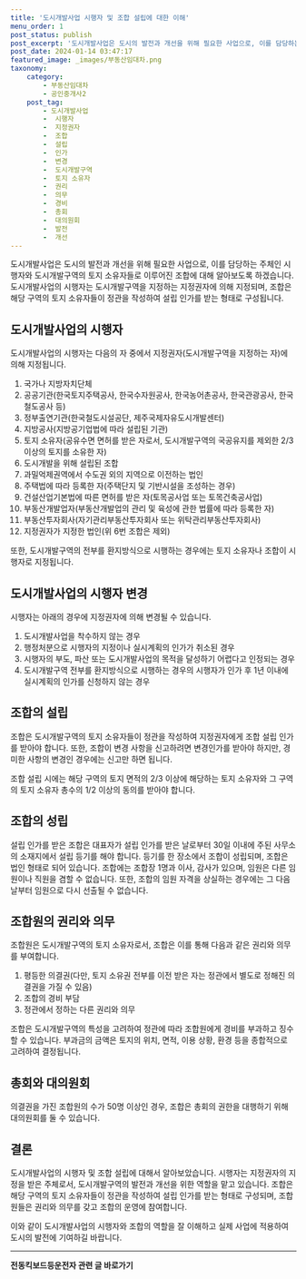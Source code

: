 ```yaml
---
title: '도시개발사업 시행자 및 조합 설립에 대한 이해'
menu_order: 1
post_status: publish
post_excerpt: '도시개발사업은 도시의 발전과 개선을 위해 필요한 사업으로, 이를 담당하는 주체인 시행자와 도시개발구역의 토지 소유자들로 이루어진 조합에 대해 알아보도록 하겠습니다. 도시개발사업의 시행자는 도시개발구역을 지정하는 지정권자에 의해 지정되며, 조합은 해당 구역의 토지 소유자들이 정관을 작성하여 설립 인가를 받는 형태로 구성됩니다.'
post_date: 2024-01-14 03:47:17
featured_image: _images/부동산임대차.png
taxonomy:
    category:
        - 부동산임대차
        - 공인중개사2
    post_tag:
        - 도시개발사업
        -  시행자
        -  지정권자
        -  조합
        -  설립
        -  인가
        -  변경
        -  도시개발구역
        -  토지 소유자
        -  권리
        -  의무
        -  경비
        -  총회
        -  대의원회
        -  발전
        -  개선
---
```



도시개발사업은 도시의 발전과 개선을 위해 필요한 사업으로, 이를 담당하는 주체인 시행자와 도시개발구역의 토지 소유자들로 이루어진 조합에 대해 알아보도록 하겠습니다. 도시개발사업의 시행자는 도시개발구역을 지정하는 지정권자에 의해 지정되며, 조합은 해당 구역의 토지 소유자들이 정관을 작성하여 설립 인가를 받는 형태로 구성됩니다.

## 도시개발사업의 시행자

도시개발사업의 시행자는 다음의 자 중에서 지정권자(도시개발구역을 지정하는 자)에 의해 지정됩니다.

1. 국가나 지방자치단체
2. 공공기관(한국토지주택공사, 한국수자원공사, 한국농어촌공사, 한국관광공사, 한국철도공사 등)
3. 정부출연기관(한국철도시설공단, 제주국제자유도시개발센터)
4. 지방공사(지방공기업법에 따라 설립된 기관)
5. 토지 소유자(공유수면 면허를 받은 자로서, 도시개발구역의 국공유지를 제외한 2/3 이상의 토지를 소유한 자)
6. 도시개발을 위해 설립된 조합
7. 과밀억제권역에서 수도권 외의 지역으로 이전하는 법인
8. 주택법에 따라 등록한 자(주택단지 및 기반시설을 조성하는 경우)
9. 건설산업기본법에 따른 면허를 받은 자(토목공사업 또는 토목건축공사업)
10. 부동산개발업자(부동산개발업의 관리 및 육성에 관한 법률에 따라 등록한 자)
11. 부동산투자회사(자기관리부동산투자회사 또는 위탁관리부동산투자회사)
12. 지정권자가 지정한 법인(위 6번 조합은 제외)

또한, 도시개발구역의 전부를 환지방식으로 시행하는 경우에는 토지 소유자나 조합이 시행자로 지정됩니다.

## 도시개발사업의 시행자 변경

시행자는 아래의 경우에 지정권자에 의해 변경될 수 있습니다.

1. 도시개발사업을 착수하지 않는 경우
2. 행정처분으로 시행자의 지정이나 실시계획의 인가가 취소된 경우
3. 시행자의 부도, 파산 또는 도시개발사업의 목적을 달성하기 어렵다고 인정되는 경우
4. 도시개발구역 전부를 환지방식으로 시행하는 경우의 시행자가 인가 후 1년 이내에 실시계획의 인가를 신청하지 않는 경우

## 조합의 설립

조합은 도시개발구역의 토지 소유자들이 정관을 작성하여 지정권자에게 조합 설립 인가를 받아야 합니다. 또한, 조합이 변경 사항을 신고하려면 변경인가를 받아야 하지만, 경미한 사항의 변경인 경우에는 신고만 하면 됩니다.

조합 설립 시에는 해당 구역의 토지 면적의 2/3 이상에 해당하는 토지 소유자와 그 구역의 토지 소유자 총수의 1/2 이상의 동의를 받아야 합니다.

## 조합의 성립

설립 인가를 받은 조합은 대표자가 설립 인가를 받은 날로부터 30일 이내에 주된 사무소의 소재지에서 설립 등기를 해야 합니다. 등기를 한 장소에서 조합이 성립되며, 조합은 법인 형태로 되어 있습니다. 조합에는 조합장 1명과 이사, 감사가 있으며, 임원은 다른 임원이나 직원을 겸할 수 없습니다. 또한, 조합의 임원 자격을 상실하는 경우에는 그 다음 날부터 임원으로 다시 선출될 수 없습니다.

## 조합원의 권리와 의무

조합원은 도시개발구역의 토지 소유자로서, 조합은 이를 통해 다음과 같은 권리와 의무를 부여합니다.

1. 평등한 의결권(다만, 토지 소유권 전부를 이전 받은 자는 정관에서 별도로 정해진 의결권을 가질 수 있음)
2. 조합의 경비 부담
3. 정관에서 정하는 다른 권리와 의무

조합은 도시개발구역의 특성을 고려하여 정관에 따라 조합원에게 경비를 부과하고 징수할 수 있습니다. 부과금의 금액은 토지의 위치, 면적, 이용 상황, 환경 등을 종합적으로 고려하여 결정됩니다.

## 총회와 대의원회

의결권을 가진 조합원의 수가 50명 이상인 경우, 조합은 총회의 권한을 대행하기 위해 대의원회를 둘 수 있습니다.

## 결론

도시개발사업의 시행자 및 조합 설립에 대해서 알아보았습니다. 시행자는 지정권자의 지정을 받은 주체로서, 도시개발구역의 발전과 개선을 위한 역할을 맡고 있습니다. 조합은 해당 구역의 토지 소유자들이 정관을 작성하여 설립 인가를 받는 형태로 구성되며, 조합원들은 권리와 의무를 갖고 조합의 운영에 참여합니다.

이와 같이 도시개발사업의 시행자와 조합의 역할을 잘 이해하고 실제 사업에 적용하여 도시의 발전에 기여하길 바랍니다.
<!-- wp:separator -->
<hr class="wp-block-separator has-alpha-channel-opacity"/>
<!-- /wp:separator -->

<!-- wp:group {"backgroundColor":"base","layout":{"type":"constrained"}} -->
<div class="wp-block-group has-base-background-color has-background"><!-- wp:paragraph {"align":"center","fontSize":"medium"} -->
<p class="has-text-align-center has-large-font-size"><strong>전동킥보드등운전자 관련 글 바로가기</strong></p>
<!-- /wp:paragraph -->


<!-- wp:latest-posts
{"categories":[{"id":1824,"count":19,"description":"","link":"https://uknowlaw.com/category/%ec%a0%84%eb%8f%99%ed%82%a5%eb%b3%b4%eb%93%9c%eb%93%b1%ec%9a%b4%ec%a0%84%ec%9e%90/","name":"전동킥보드등운전자","slug":"전동킥보드등운전자","taxonomy":"category","parent":0,"meta":[],"_links":{"self":[{"href":"https://uknowlaw.com/wp-json/wp/v2/categories/1824"}],"collection":[{"href":"https://uknowlaw.com/wp-json/wp/v2/categories"}],"about":[{"href":"https://uknowlaw.com/wp-json/wp/v2/taxonomies/category"}],"wp:post_type":[{"href":"https://uknowlaw.com/wp-json/wp/v2/posts?categories=1824"}],"curies":[{"name":"wp","href":"https://api.w.org/{rel}","templated":true}]}}],"postsToShow":100,"excerptLength":28,"postLayout":"grid","columns":2,"featuredImageAlign":"left","featuredImageSizeSlug":"large","fontSize":"small"} /--></div>
<!-- /wp:group -->